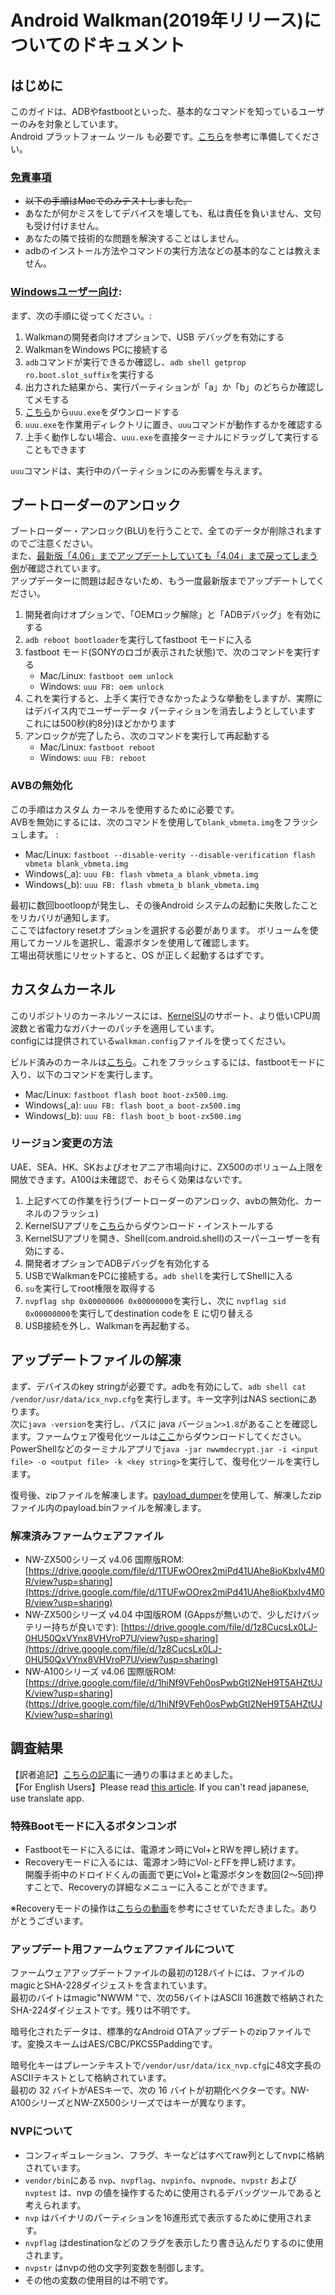 # Android Walkman(2019年リリース)についてのドキュメント

## はじめに

このガイドは、ADBやfastbootといった、基本的なコマンドを知っているユーザーのみを対象としています。  
Android プラットフォーム ツール も必要です。[こちら](https://mitanyan98.hatenablog.com/entry/2023/04/04/150957)を参考に準備してください。

### <ins>免責事項</ins>

- ~~以下の手順はMacでのみテストしました。~~  
- あなたが何かミスをしてデバイスを壊しても、私は責任を負いません、文句も受け付けません。 
- あなたの隣で技術的な問題を解決することはしません。 
- adbのインストール方法やコマンドの実行方法などの基本的なことは教えません。 

### <ins>Windowsユーザー向け</ins>:

まず、次の手順に従ってください。: 

1. Walkmanの開発者向けオプションで、USB デバッグを有効にする 
2. WalkmanをWindows PCに接続する
3. `adb`コマンドが実行できるか確認し、`adb shell getprop ro.boot.slot_suffix`を実行する
4. 出力された結果から、実行パーティションが「a」か「b」のどちらか確認してメモする
5. [こちら](https://github.com/nxp-imx/mfgtools/releases)から`uuu.exe`をダウンロードする
6. `uuu.exe`を作業用ディレクトリに置き、`uuu`コマンドが動作するかを確認する
7. 上手く動作しない場合、`uuu.exe`を直接ターミナルにドラッグして実行することもできます

`uuu`コマンドは、実行中のパーティションにのみ影響を与えます。

## ブートローダーのアンロック

ブートローダー・アンロック(BLU)を行うことで、全てのデータが削除されますのでご注意ください。  
また、[最新版「4.06」までアップデートしていても「4.04」まで戻ってしまう例](https://github.com/notcbw/2019_android_walkman/issues/1#issuecomment-1721653902)が確認されています。  
アップデーターに問題は起きないため、もう一度最新版までアップデートしてください。  
1. 開発者向けオプションで、「OEMロック解除」と「ADBデバッグ」を有効にする 
2. `adb reboot bootloader`を実行してfastboot モードに入る
3.  fastboot モード(SONYのロゴが表示された状態)で、次のコマンドを実行する
    - Mac/Linux: `fastboot oem unlock`
    - Windows: `uuu FB: oem unlock`
4. これを実行すると、上手く実行できなかったような挙動をしますが、実際にはデバイス内でユーザーデータ パーティションを消去しようとしています
   これには500秒(約8分)ほどかかります
5. アンロックが完了したら、次のコマンドを実行して再起動する
   - Mac/Linux: `fastboot reboot`
   - Windows: `uuu FB: reboot`

### AVBの無効化
この手順はカスタム カーネルを使用するために必要です。  
AVBを無効にするには、次のコマンドを使用して`blank_vbmeta.img`をフラッシュします。 : 
- Mac/Linux: `fastboot --disable-verity --disable-verification flash vbmeta blank_vbmeta.img`
- Windows(_a): `uuu FB: flash vbmeta_a blank_vbmeta.img`
- Windows(_b): `uuu FB: flash vbmeta_b blank_vbmeta.img`

最初に数回bootloopが発生し、その後Android システムの起動に失敗したことをリカバリが通知します。  
ここではfactory resetオプションを選択する必要があります。 ボリュームを使用してカーソルを選択し、電源ボタンを使用して確認します。  
工場出荷状態にリセットすると、OS が正しく起動するはずです。  

## カスタムカーネル

このリポジトリのカーネルソースには、[KernelSU](https://kernelsu.org/)のサポート、より低いCPU周波数と省電力なガバナーのパッチを適用しています。  
configには提供されている`walkman.config`ファイルを使ってください。

ビルド済みのカーネルは[こちら](https://github.com/notcbw/2019_android_walkman/releases/)。これをフラッシュするには、fastbootモードに入り、以下のコマンドを実行します。

- Mac/Linux: `fastboot flash boot boot-zx500.img`.
- Windows(_a): `uuu FB: flash boot_a boot-zx500.img`
- Windows(_b): `uuu FB: flash boot_b boot-zx500.img`

### リージョン変更の方法
UAE、SEA、HK、SKおよびオセアニア市場向けに、ZX500のボリューム上限を開放できます。A100は未確認で、おそらく効果はないです。

1. 上記すべての作業を行う(ブートローダーのアンロック、avbの無効化、カーネルのフラッシュ)
2. KernelSUアプリを[こちら](https://github.com/tiann/KernelSU/releases/download/v0.6.7/KernelSU_v0.6.7_11210-release.apk)からダウンロード・インストールする
3. KernelSUアプリを開き、Shell(com.android.shell)のスーパーユーザーを有効にする、
4. 開発者オプションでADBデバッグを有効化する
5. USBでWalkmanをPCに接続する。`adb shell`を実行してShellに入る
6. `su`を実行してroot権限を取得する
7. `nvpflag shp 0x00000006 0x00000000`を実行し、次に `nvpflag sid 0x00000000`を実行してdestination codeを E に切り替える
8. USB接続を外し、Walkmanを再起動する。


## アップデートファイルの解凍

まず、デバイスのkey stringが必要です。adbを有効にして、`adb shell cat /vendor/usr/data/icx_nvp.cfg`を実行します。キー文字列はNAS sectionにあります。  
次に`java -version`を実行し、パスに java バージョン`>1.8`があることを確認します。ファームウェア復号化ツールは[ここ](https://github.com/notcbw/2019_android_walkman/releases/download/v0/nwwmdecrypt.jar)からダウンロードしてください。PowerShellなどのターミナルアプリで`java -jar nwwmdecrypt.jar -i <input file> -o <output file> -k <key string>`を実行して、復号化ツールを実行します。

復号後、zipファイルを解凍します。[payload_dumper](https://github.com/vm03/payload_dumper)を使用して、解凍したzipファイル内のpayload.binファイルを解凍します。

### 解凍済みファームウェアファイル

- NW-ZX500シリーズ v4.06 国際版ROM: [https://drive.google.com/file/d/1TUFwOOrex2miPd41UAhe8ioKbxIv4M0R/view?usp=sharing](https://drive.google.com/file/d/1TUFwOOrex2miPd41UAhe8ioKbxIv4M0R/view?usp=sharing)
- NW-ZX500シリーズ v4.04 中国版ROM (GAppsが無いので、少しだけバッテリー持ちが良いです): [https://drive.google.com/file/d/1z8CucsLx0LJ-0HU50QxVYnx8VHVroP7U/view?usp=sharing](https://drive.google.com/file/d/1z8CucsLx0LJ-0HU50QxVYnx8VHVroP7U/view?usp=sharing)
- NW-A100シリーズ v4.06 国際版ROM: [https://drive.google.com/file/d/1hiNf9VFeh0osPwbGtI2NeH9T5AHZtUJK/view?usp=sharing](https://drive.google.com/file/d/1hiNf9VFeh0osPwbGtI2NeH9T5AHZtUJK/view?usp=sharing)

## 調査結果
【訳者追記】[こちらの記事](https://note.com/forsaken_love02/n/nbfe0c8f87f3c)に一通りの事はまとめました。  
【For English Users】Please read [this article](https://note.com/forsaken_love02/n/nbfe0c8f87f3c). If you can't read japanese, use translate app.  

### 特殊Bootモードに入るボタンコンボ
- Fastbootモードに入るには、電源オン時にVol+とRWを押し続けます。  
- Recoveryモードに入るには、電源オン時にVol-とFFを押し続けます。  
  開腹手術中のドロイドくんの画面で更にVol+と電源ボタンを数回(2～5回)押すことで、Recoveryの詳細なメニューに入ることができます。

※Recoveryモードの操作は[こちらの動画](https://www.youtube.com/watch?v=8yYyhf-2vWw)を参考にさせていただきました。ありがとうございます。
### アップデート用ファームウェアファイルについて  
ファームウェアアップデートファイルの最初の128バイトには、ファイルのmagicとSHA-228ダイジェストを含まれています。  
最初のバイトはmagic"NWWM "で、次の56バイトはASCII 16進数で格納されたSHA-224ダイジェストです。残りは不明です。  

暗号化されたデータは、標準的なAndroid OTAアップデートのzipファイルです。変換スキームはAES/CBC/PKCS5Paddingです。  

暗号化キーはプレーンテキストで`/vendor/usr/data/icx_nvp.cfg`に48文字長のASCIIテキストとして格納されています。  
最初の 32 バイトがAESキーで、次の 16 バイトが初期化ベクターです。NW-A100シリーズとNW-ZX500シリーズではキーが異なります。  

### NVPについて
- コンフィギュレーション、フラグ、キーなどはすべてraw列としてnvpに格納されています。
- `vendor/bin`にある `nvp`、`nvpflag`、`nvpinfo`、`nvpnode`、`nvpstr` および `nvptest` は、nvp の値を操作するために使用されるデバッグツールであると考えられます。
- `nvp` はバイナリのパーティションを16進形式で表示するために使用されます。
- `nvpflag` はdestinationなどのフラグを表示したり書き込んだりするのに使用されます。
- `nvpstr` はnvpの他の文字列変数を制御します。
- その他の変数の使用目的は不明です。
